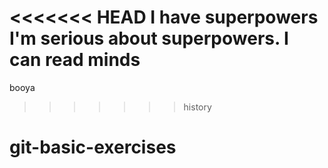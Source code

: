 <<<<<<< HEAD
I have superpowers
I'm serious about superpowers.
I can read minds
=======
booya
>>>>>>> history
# git-basic-exercises
